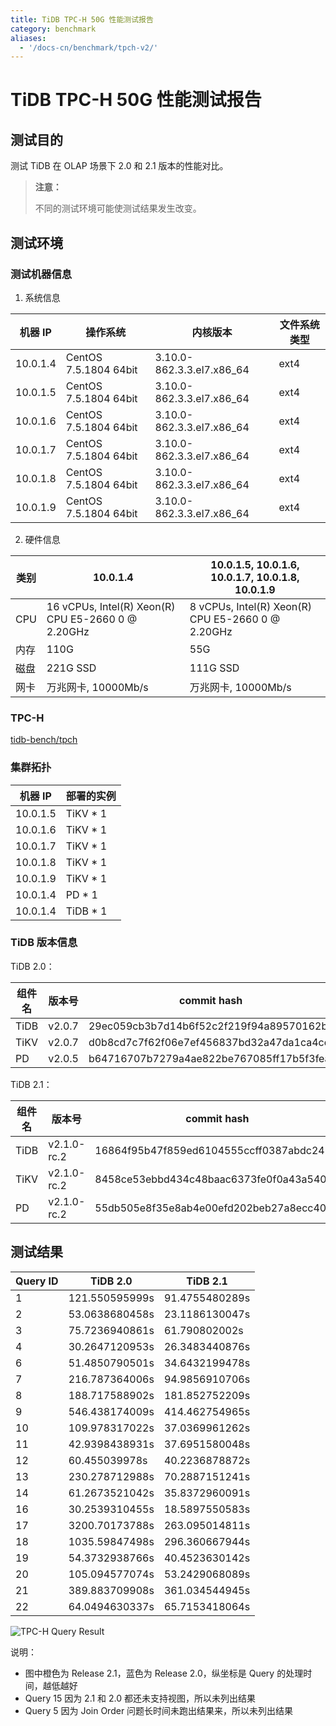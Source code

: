 ```yaml
---
title: TiDB TPC-H 50G 性能测试报告
category: benchmark
aliases:
  - '/docs-cn/benchmark/tpch-v2/'
---
```


# TiDB TPC-H 50G 性能测试报告

## 测试目的

测试 TiDB 在 OLAP 场景下 2.0 和 2.1 版本的性能对比。

> **注意：**
> 
> 不同的测试环境可能使测试结果发生改变。

## 测试环境

### 测试机器信息

1. 系统信息

| 机器 IP    | 操作系统                  | 内核版本                         | 文件系统类型 |
| -------- | --------------------- | ---------------------------- | ------ |
| 10.0.1.4 | CentOS 7.5.1804 64bit | 3.10.0-862.3.3.el7.x86\_64 | ext4   |
| 10.0.1.5 | CentOS 7.5.1804 64bit | 3.10.0-862.3.3.el7.x86\_64 | ext4   |
| 10.0.1.6 | CentOS 7.5.1804 64bit | 3.10.0-862.3.3.el7.x86\_64 | ext4   |
| 10.0.1.7 | CentOS 7.5.1804 64bit | 3.10.0-862.3.3.el7.x86\_64 | ext4   |
| 10.0.1.8 | CentOS 7.5.1804 64bit | 3.10.0-862.3.3.el7.x86\_64 | ext4   |
| 10.0.1.9 | CentOS 7.5.1804 64bit | 3.10.0-862.3.3.el7.x86\_64 | ext4   |


2. 硬件信息

| 类别  | 10.0.1.4                                           | 10.0.1.5, 10.0.1.6, 10.0.1.7, 10.0.1.8, 10.0.1.9  |
| --- | -------------------------------------------------- | ------------------------------------------------- |
| CPU | 16 vCPUs, Intel(R) Xeon(R) CPU E5-2660 0 @ 2.20GHz | 8 vCPUs, Intel(R) Xeon(R) CPU E5-2660 0 @ 2.20GHz |
| 内存  | 110G                                               | 55G                                               |
| 磁盘  | 221G SSD                                           | 111G SSD                                          |
| 网卡  | 万兆网卡, 10000Mb/s                                    | 万兆网卡, 10000Mb/s                                   |


### TPC-H

[tidb-bench/tpch](https://github.com/pingcap/tidb-bench/tree/master/tpch)

### 集群拓扑

| 机器 IP    | 部署的实例       |
| -------- | ----------- |
| 10.0.1.5 | TiKV \* 1 |
| 10.0.1.6 | TiKV \* 1 |
| 10.0.1.7 | TiKV \* 1 |
| 10.0.1.8 | TiKV \* 1 |
| 10.0.1.9 | TiKV \* 1 |
| 10.0.1.4 | PD \* 1   |
| 10.0.1.4 | TiDB \* 1 |


### TiDB 版本信息

TiDB 2.0：

| 组件名  | 版本号    | commit hash                              |
| ---- | ------ | ---------------------------------------- |
| TiDB | v2.0.7 | 29ec059cb3b7d14b6f52c2f219f94a89570162bc |
| TiKV | v2.0.7 | d0b8cd7c7f62f06e7ef456837bd32a47da1ca4cd |
| PD   | v2.0.5 | b64716707b7279a4ae822be767085ff17b5f3fea |


TiDB 2.1：

| 组件名  | 版本号         | commit hash                              |
| ---- | ----------- | ---------------------------------------- |
| TiDB | v2.1.0-rc.2 | 16864f95b47f859ed6104555ccff0387abdc2429 |
| TiKV | v2.1.0-rc.2 | 8458ce53ebbd434c48baac6373fe0f0a43a54005 |
| PD   | v2.1.0-rc.2 | 55db505e8f35e8ab4e00efd202beb27a8ecc40fb |


## 测试结果

| Query ID | TiDB 2.0       | TiDB 2.1       |
| -------- | -------------- | -------------- |
| 1        | 121.550595999s | 91.4755480289s |
| 2        | 53.0638680458s | 23.1186130047s |
| 3        | 75.7236940861s | 61.790802002s  |
| 4        | 30.2647120953s | 26.3483440876s |
| 6        | 51.4850790501s | 34.6432199478s |
| 7        | 216.787364006s | 94.9856910706s |
| 8        | 188.717588902s | 181.852752209s |
| 9        | 546.438174009s | 414.462754965s |
| 10       | 109.978317022s | 37.0369961262s |
| 11       | 42.9398438931s | 37.6951580048s |
| 12       | 60.455039978s  | 40.2236878872s |
| 13       | 230.278712988s | 70.2887151241s |
| 14       | 61.2673521042s | 35.8372960091s |
| 16       | 30.2539310455s | 18.5897550583s |
| 17       | 3200.70173788s | 263.095014811s |
| 18       | 1035.59847498s | 296.360667944s |
| 19       | 54.3732938766s | 40.4523630142s |
| 20       | 105.094577074s | 53.2429068089s |
| 21       | 389.883709908s | 361.034544945s |
| 22       | 64.0494630337s | 65.7153418064s |


![TPC-H Query Result](/media/tpch-query-result-v2.png)

说明：

- 图中橙色为 Release 2.1，蓝色为 Release 2.0，纵坐标是 Query 的处理时间，越低越好
- Query 15 因为 2.1 和 2.0 都还未支持视图，所以未列出结果
- Query 5 因为 Join Order 问题长时间未跑出结果来，所以未列出结果
